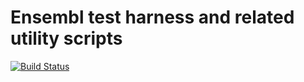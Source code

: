 # Ensembl test harness and related utility scripts

[![Build Status](https://travis-ci.org/Ensembl/ensembl-test.svg?branch=release/115)][travis]

[travis]: https://travis-ci.org/Ensembl/ensembl-test
